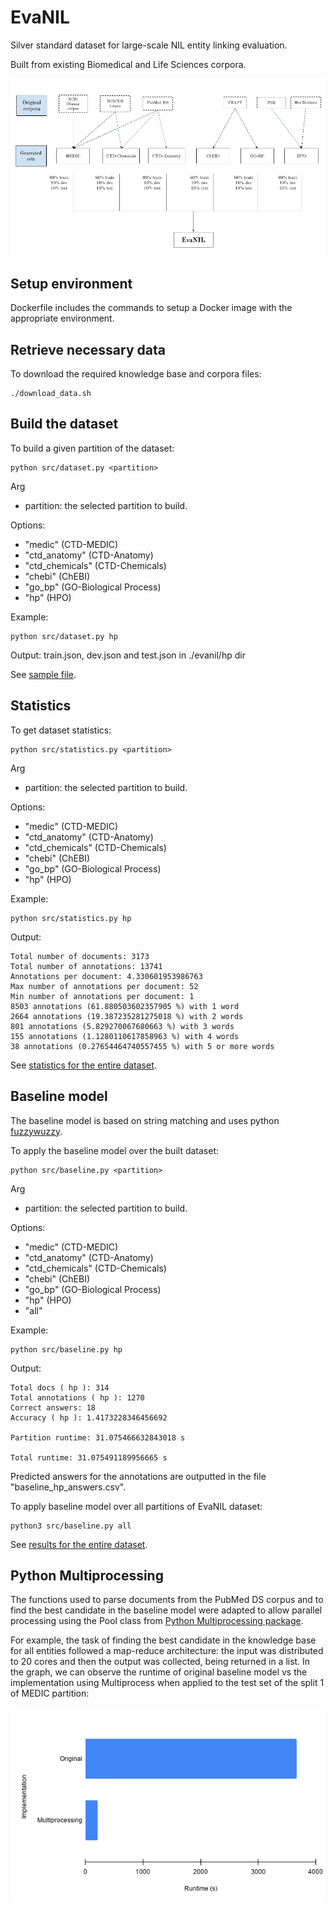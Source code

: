 # EvaNIL
Silver standard dataset for large-scale NIL entity linking evaluation.

Built from existing Biomedical and Life Sciences corpora.

![Dataset generation schema](https://github.com/pedroruas18/EvaNIL/blob/main/evaNIL.png)

## Setup environment

Dockerfile includes the commands to setup a Docker image with the appropriate environment.


## Retrieve necessary data
To download the required knowledge base and corpora files:

```
./download_data.sh
```


## Build the dataset

To build a given partition of the dataset:

```
python src/dataset.py <partition>
```

Arg
- partition: the selected partition to build.

Options:
- "medic" (CTD-MEDIC)
- "ctd_anatomy" (CTD-Anatomy)
- "ctd_chemicals" (CTD-Chemicals)
- "chebi" (ChEBI)
- "go_bp" (GO-Biological Process)
- "hp" (HPO)

Example:

```
python src/dataset.py hp
```

Output: train.json, dev.json and test.json in ./evanil/hp dir

See [sample file](https://github.com/pedroruas18/EvaNIL/blob/main/sample.json).

## Statistics

To get dataset statistics:
```
python src/statistics.py <partition>
```

Arg
- partition: the selected partition to build.

Options:
- "medic" (CTD-MEDIC)
- "ctd_anatomy" (CTD-Anatomy)
- "ctd_chemicals" (CTD-Chemicals)
- "chebi" (ChEBI)
- "go_bp" (GO-Biological Process)
- "hp" (HPO)

Example:
```
python src/statistics.py hp
```

Output:
```
Total number of documents: 3173
Total number of annotations: 13741
Annotations per document: 4.330601953986763
Max number of annotations per document: 52
Min number of annotations per document: 1
8503 annotations (61.880503602357905 %) with 1 word
2664 annotations (19.387235281275018 %) with 2 words
801 annotations (5.829270067680663 %) with 3 words
155 annotations (1.1280110617858963 %) with 4 words
38 annotations (0.27654464740557455 %) with 5 or more words
```

See [statistics for the entire dataset](https://github.com/pedroruas18/EvaNIL/blob/main/stats.csv).

## Baseline model
The baseline model is based on string matching and uses python [fuzzywuzzy](https://pypi.org/project/fuzzywuzzy/).

To apply the baseline model over the built dataset:

```
python src/baseline.py <partition>
```
Arg
- partition: the selected partition to build.

Options:
- "medic" (CTD-MEDIC)
- "ctd_anatomy" (CTD-Anatomy)
- "ctd_chemicals" (CTD-Chemicals)
- "chebi" (ChEBI)
- "go_bp" (GO-Biological Process)
- "hp" (HPO)
- "all"

Example:
```
python src/baseline.py hp
```
Output:
```
Total docs ( hp ): 314 
Total annotations ( hp ): 1270 
Correct answers: 18 
Accuracy ( hp ): 1.4173228346456692

Partition runtime: 31.075466632843018 s

Total runtime: 31.075491189956665 s
```

Predicted answers for the annotations are outputted in the file "baseline_hp_answers.csv".


To apply baseline model over all partitions of EvaNIL dataset:

```
python3 src/baseline.py all
```
See [results for the entire dataset](https://github.com/pedroruas18/EvaNIL/blob/main/baseline_results.csv).

## Python Multiprocessing
The functions used to parse documents from the PubMed DS corpus and to find the best candidate in the baseline model were adapted to allow parallel processing using the Pool class from [Python Multiprocessing package](https://docs.python.org/3/library/multiprocessing.html). 

For example, the task of finding the best candidate in the knowledge base for all entities followed a map-reduce architecture: the input was distributed to 20 cores and then the output was collected, being returned in a list. In the graph, we can observe the runtime of original baseline model vs the implementation using Multiprocess when applied to the test set of the split 1 of MEDIC partition:

![Runtime](https://github.com/pedroruas18/EvaNIL/blob/main/chart.png)


